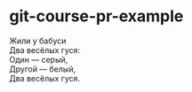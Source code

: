 # git-course-pr-example

Жили у бабуси  
Два весёлых гуся:  
Один — серый,  
Другой — белый,  
Два весёлых гуся.  

